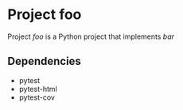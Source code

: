 # Project foo

Project *foo* is a Python project that implements *bar*

## Dependencies

+ pytest
+ pytest-html
+ pytest-cov